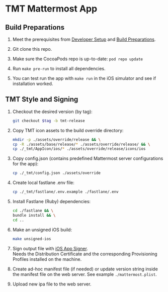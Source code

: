 # TMT Mattermost App

## Build Preparations

1. Meet the prerequisites from [Developer Setup](https://developers.mattermost.com/contribute/mobile/developer-setup/) and [Build Preparations](https://developers.mattermost.com/contribute/mobile/build-your-own/preparation/).

2. Git clone this repo.

3. Make sure the CocoaPods repo is up-to-date: `pod repo update`

4. Run `make pre-run` to install all dependencies.

5. You can test run the app with `make run` in the iOS simulator and see if installation worked.

## TMT Style and Signing

1. Checkout the desired version (by tag):

   ```sh
   git checkout $tag -b tmt-release
   ```

2. Copy TMT icon assets to the build override directory:

   ```sh
   mkdir -p ./assets/override/release && \
   cp -R ./assets/base/release/* ./assets/override/release/ && \
   cp ./_tmt/AppIcon/ios/* ./assets/override/release/icons/ios
   ```

3. Copy config.json (contains predefined Mattermost server configurations for the app):

   ```sh
   cp ./_tmt/config.json ./assets/override
   ```

4. Create local fastlane .env file:

   ```sh
   cp ./_tmt/fastlane/.env.example ./fastlane/.env
   ```

5. Install Fastlane (Ruby) dependencies:

   ```sh
   cd ./fastlane && \
   bundle install && \
   cd ..
   ```

6. Make an unsigned iOS build:

   ```sh
   make unsigned-ios
   ```

7. Sign output file with [iOS App Signer](https://github.com/DanTheMan827/ios-app-signer).  
   Needs the Distribution Certificate and the corresponding Provisioning Profiles installed on the machine.

8. Create ad-hoc manifest file (if needed) or update version string inside the manifest file on the web server. See example `./mattermost.plist`.

9. Upload new ipa file to the web server.
